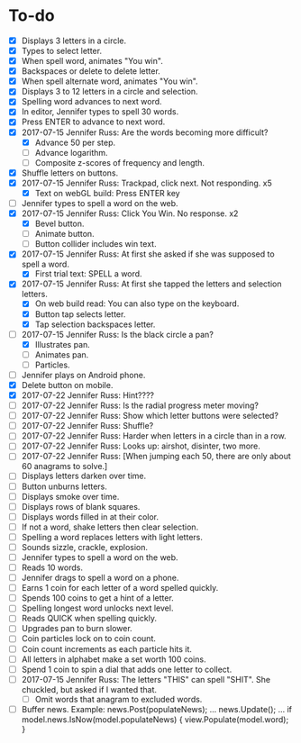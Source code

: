 # To-do

- [x] Displays 3 letters in a circle.
- [x] Types to select letter.
- [x] When spell word, animates "You win".
- [x] Backspaces or delete to delete letter.
- [x] When spell alternate word, animates "You win".
- [x] Displays 3 to 12 letters in a circle and selection.
- [x] Spelling word advances to next word.
- [x] In editor, Jennifer types to spell 30 words.
- [x] Press ENTER to advance to next word.
- [x] 2017-07-15 Jennifer Russ: Are the words becoming more difficult?
	- [x] Advance 50 per step.
	- [ ] Advance logarithm.
	- [ ] Composite z-scores of frequency and length.
- [x] Shuffle letters on buttons.
- [x] 2017-07-15 Jennifer Russ: Trackpad, click next. Not responding. x5
	- [x] Text on webGL build:  Press ENTER key
- [ ] Jennifer types to spell a word on the web.
- [x] 2017-07-15 Jennifer Russ: Click You Win.  No response.  x2
	- [x] Bevel button.
	- [ ] Animate button.
	- [ ] Button collider includes win text.
- [x] 2017-07-15 Jennifer Russ: At first she asked if she was supposed to spell a word.
	- [x] First trial text:  SPELL a word.
- [x] 2017-07-15 Jennifer Russ: At first she tapped the letters and selection letters.
	- [x] On web build read:  You can also type on the keyboard.
	- [x] Button tap selects letter.
	- [x] Tap selection backspaces letter.
- [ ] 2017-07-15 Jennifer Russ: Is the black circle a pan?
	- [x] Illustrates pan.
	- [ ] Animates pan.
	- [ ] Particles.
- [ ] Jennifer plays on Android phone.
- [x] Delete button on mobile.
- [x] 2017-07-22 Jennifer Russ: Hint????
- [ ] 2017-07-22 Jennifer Russ: Is the radial progress meter moving?
- [ ] 2017-07-22 Jennifer Russ: Show which letter buttons were selected?
- [ ] 2017-07-22 Jennifer Russ: Shuffle?
- [ ] 2017-07-22 Jennifer Russ: Harder when letters in a circle than in a row.
- [ ] 2017-07-22 Jennifer Russ: Looks up:  airshot, disinter, two more.
- [ ] 2017-07-22 Jennifer Russ: [When jumping each 50, there are only about 60 anagrams to solve.]
- [ ] Displays letters darken over time.
- [ ] Button unburns letters.
- [ ] Displays smoke over time.
- [ ] Displays rows of blank squares.
- [ ] Displays words filled in at their color.
- [ ] If not a word, shake letters then clear selection.
- [ ] Spelling a word replaces letters with light letters.
- [ ] Sounds sizzle, crackle, explosion.
- [ ] Jennifer types to spell a word on the web.
- [ ] Reads 10 words.
- [ ] Jennifer drags to spell a word on a phone.
- [ ] Earns 1 coin for each letter of a word spelled quickly.
- [ ] Spends 100 coins to get a hint of a letter.
- [ ] Spelling longest word unlocks next level.
- [ ] Reads QUICK when spelling quickly.
- [ ] Upgrades pan to burn slower.
- [ ] Coin particles lock on to coin count.
- [ ] Coin count increments as each particle hits it.
- [ ] All letters in alphabet make a set worth 100 coins.
- [ ] Spend 1 coin to spin a dial that adds one letter to collect.
- [ ] 2017-07-15 Jennifer Russ: The letters "THIS" can spell "SHIT".  She chuckled, but asked if I wanted that.
	- [ ] Omit words that anagram to excluded words.
- [ ] Buffer news.  Example:
	news.Post(populateNews);
	...
	news.Update();
	...
	if model.news.IsNow(model.populateNews) { view.Populate(model.word); }
